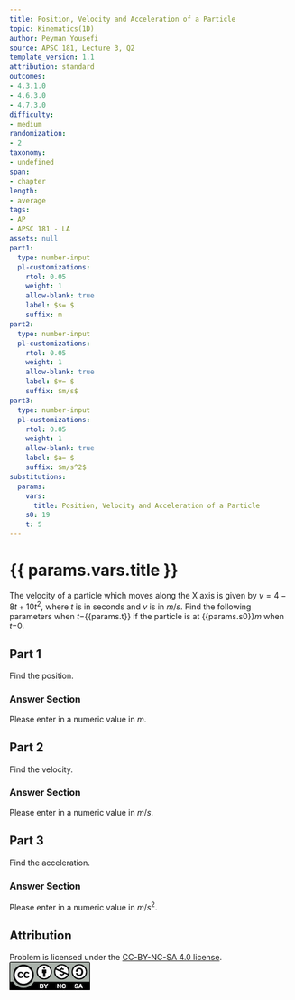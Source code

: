 ```yaml
---
title: Position, Velocity and Acceleration of a Particle
topic: Kinematics(1D)
author: Peyman Yousefi
source: APSC 181, Lecture 3, Q2
template_version: 1.1
attribution: standard
outcomes:
- 4.3.1.0
- 4.6.3.0
- 4.7.3.0
difficulty:
- medium
randomization:
- 2
taxonomy:
- undefined
span:
- chapter
length:
- average
tags:
- AP
- APSC 181 - LA
assets: null
part1:
  type: number-input
  pl-customizations:
    rtol: 0.05
    weight: 1
    allow-blank: true
    label: $s= $
    suffix: m
part2:
  type: number-input
  pl-customizations:
    rtol: 0.05
    weight: 1
    allow-blank: true
    label: $v= $
    suffix: $m/s$
part3:
  type: number-input
  pl-customizations:
    rtol: 0.05
    weight: 1
    allow-blank: true
    label: $a= $
    suffix: $m/s^2$
substitutions:
  params:
    vars:
      title: Position, Velocity and Acceleration of a Particle
    s0: 19
    t: 5
---
```

# {{ params.vars.title }}
The velocity of a particle which moves along the X axis is given by $v = 4 - 8t + 10t^2$, where $t$ is in seconds
and $v$ is in $m/s$.
Find the following parameters when $t$={{params.t}} if the particle is at {{params.s0}}$m$ when $t$=0.

## Part 1

Find the position.

### Answer Section

Please enter in a numeric value in $m$.

## Part 2

Find the velocity.

### Answer Section

Please enter in a numeric value in $m/s$.

## Part 3

Find the acceleration.

### Answer Section

Please enter in a numeric value in $m/s^2$.

## Attribution

Problem is licensed under the [CC-BY-NC-SA 4.0 license](https://creativecommons.org/licenses/by-nc-sa/4.0/).<br> ![The Creative Commons 4.0 license requiring attribution-BY, non-commercial-NC, and share-alike-SA license.](https://raw.githubusercontent.com/firasm/bits/master/by-nc-sa.png)